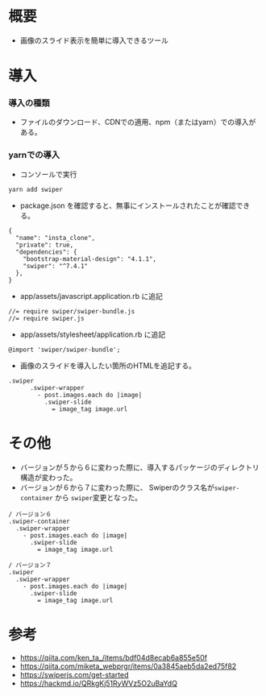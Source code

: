 # 概要
- 画像のスライド表示を簡単に導入できるツール
# 導入
### 導入の種類
- ファイルのダウンロード、CDNでの適用、npm（またはyarn）での導入がある。
### yarnでの導入
- コンソールで実行
```
yarn add swiper
```
- package.json を確認すると、無事にインストールされたことが確認できる。
```
{
  "name": "insta_clone",
  "private": true,
  "dependencies": {
    "bootstrap-material-design": "4.1.1",
    "swiper": "^7.4.1"
  },
}
```
- app/assets/javascript.application.rb に追記
```
//= require swiper/swiper-bundle.js
//= require swiper.js
```
- app/assets/stylesheet/application.rb に追記
```
@import 'swiper/swiper-bundle';
```
- 画像のスライドを導入したい箇所のHTMLを追記する。
```
.swiper
      .swiper-wrapper 
        - post.images.each do |image|
          .swiper-slide 
            = image_tag image.url
```
# その他
- バージョンが５から６に変わった際に、導入するパッケージのディレクトリ構造が変わった。
- バージョンが６から７に変わった際に、 Swiperのクラス名が`swiper-container` から `swiper`変更となった。
```
/ バージョン６
.swiper-container
  .swiper-wrapper 
    - post.images.each do |image|
      .swiper-slide 
        = image_tag image.url

/ バージョン７
.swiper
  .swiper-wrapper 
    - post.images.each do |image|
      .swiper-slide 
        = image_tag image.url
```
# 参考
- https://qiita.com/ken_ta_/items/bdf04d8ecab6a855e50f
- https://qiita.com/miketa_webprgr/items/0a3845aeb5da2ed75f82
- https://swiperjs.com/get-started
- https://hackmd.io/QRkgKj51RyWVz5O2uBaYdQ
